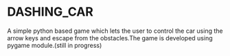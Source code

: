 # DASHING_CAR
A simple python based game which lets the user to control the car using the arrow keys and escape from the obstacles.The game is developed using pygame module.(still in progress)
